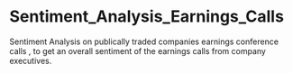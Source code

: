 # Sentiment_Analysis_Earnings_Calls
Sentiment Analysis on publically traded companies earnings conference calls , to get an overall sentiment of the earnings calls from company executives.
